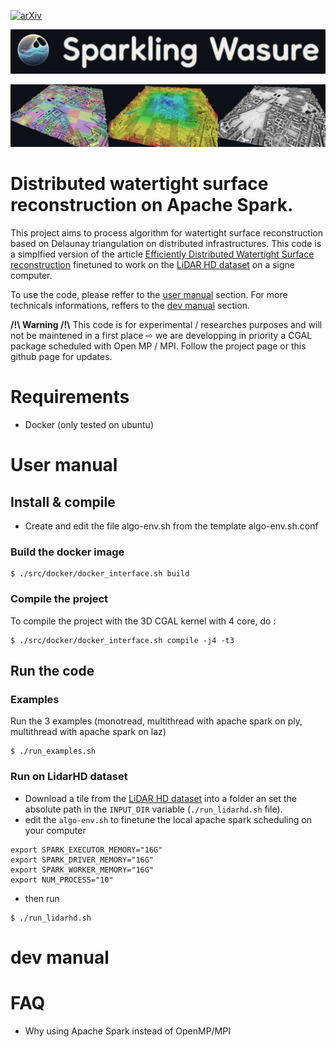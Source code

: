 [![arXiv](https://img.shields.io/badge/arXiv-Paper-<COLOR>.svg)](https://hal.science/hal-03380593/file/2021216131.pdf)

![logo](./doc/logo.jpeg)

![Example of the algorithm on the "chateau de versaille" LidarHD tile](./doc/header.jpeg)



# Distributed watertight surface reconstruction on Apache Spark. 

This project aims to process algorithm for watertight surface reconstruction based on Delaunay triangulation on distributed infrastructures.
This code is a simplfied version of the article  [Efficiently Distributed Watertight Surface reconstruction](https://lcaraffa.github.io/edwsr/)
finetuned to work on the [LiDAR HD dataset](https://geoservices.ign.fr/lidarhd) on a signe computer.

To use the code, please reffer to the [user manual](#user-manual) section.
For more technicals informations, reffers to the [dev manual](#dev-manual) section.

**/!\ Warning /!\\**  This code is for experimental / researches purposes and will not be maintened in a first place ⇨ we are  developping in priority a CGAL package scheduled with Open MP / MPI. Follow the project page or this github page for updates.

# Requirements 
- Docker (only tested on ubuntu)

# User manual
## Install & compile 
- Create and edit the file algo-env.sh from the template algo-env.sh.conf 

### Build the docker image
```console
$ ./src/docker/docker_interface.sh build
```

### Compile the project 
To compile the project with the 3D CGAL kernel with 4 core, do :

```console
$ ./src/docker/docker_interface.sh compile -j4 -t3
```

## Run the code
### Examples 
Run the 3 examples (monotread, multithread with apache spark on ply, multithread with apache spark on laz)
```console
$ ./run_examples.sh

```

### Run on LidarHD dataset 
- Download a tile from the [LiDAR HD dataset](https://geoservices.ign.fr/lidarhd) into a folder an set the absolute path in the `INPUT_DIR` variable (`./run_lidarhd.sh` file).
- edit the `algo-env.sh` to finetune the local apache spark scheduling on your computer
```console
export SPARK_EXECUTOR_MEMORY="16G"
export SPARK_DRIVER_MEMORY="16G"
export SPARK_WORKER_MEMORY="16G"
export NUM_PROCESS="10"
```

- then run 
```console
$ ./run_lidarhd.sh

```

# dev manual
# FAQ
- Why using Apache Spark instead of OpenMP/MPI

